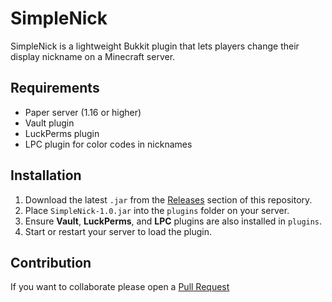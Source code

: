 # SimpleNick

SimpleNick is a lightweight Bukkit plugin that lets players change their display nickname on a Minecraft server.

## Requirements

- Paper server (1.16 or higher)
- Vault plugin
- LuckPerms plugin
- LPC plugin for color codes in nicknames

## Installation

1. Download the latest `.jar` from the [Releases](https://github.com/DrkkDev/SimpleNick/releases/) section of this repository.
2. Place `SimpleNick-1.0.jar` into the `plugins` folder on your server.
3. Ensure **Vault**, **LuckPerms**, and **LPC** plugins are also installed in `plugins`.
4. Start or restart your server to load the plugin.

## Contribution

If you want to collaborate please open a [Pull Request](https://github.com/DrkkDev/SimpleNick/pulls)

